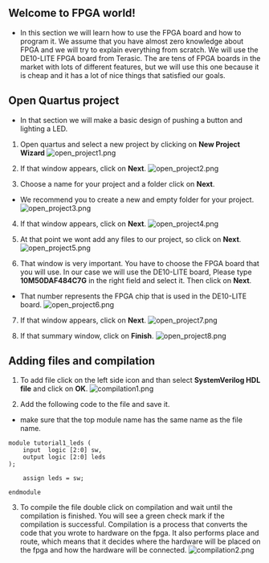 ## Welcome to FPGA world!
- In this section we will learn how to use the FPGA board and how to program it. We assume that you have almost zero knowledge about FPGA and we will try to explain everything from scratch. We will use the DE10-LITE FPGA board from Terasic. The are tens of FPGA boards in the market with lots of different features, but we will use this one because it is cheap and it has a lot of nice things that satisfied our goals.

## Open Quartus project
- In that section we will make a basic design of pushing a button and lighting a LED. 

1. Open quartus and select a new project by clicking on **New Project Wizard**
![open_project1.png](/snapshots/fpga_tutorial/open_project1.png)

2. If that window appears, click on **Next**.
![open_project2.png](/snapshots/fpga_tutorial/open_project2.png)

3. Choose a name for your project and a folder click on **Next**.
- We recommend you to create a new and empty folder for your project.
![open_project3.png](/snapshots/fpga_tutorial/open_project3.png)

4. If that window appears, click on **Next**.
![open_project4.png](/snapshots/fpga_tutorial/open_project4.png)

5. At that point we wont add any files to our project, so click on **Next**.
![open_project5.png](/snapshots/fpga_tutorial/open_project5.png)

6. That window is very important. You have to choose the FPGA board that you will use. In our case we will use the DE10-LITE board, Please type **10M50DAF484C7G**  in the right field and select it. Then click on **Next**. 
- That number represents the FPGA chip that is used in the DE10-LITE board. 
![open_project6.png](/snapshots/fpga_tutorial/open_project6.png)

7. If that window appears, click on **Next**.
![open_project7.png](/snapshots/fpga_tutorial/open_project7.png)

8. If that summary window, click on **Finish**.
![open_project8.png](/snapshots/fpga_tutorial/open_project8.png)

## Adding files and compilation
1. To add file click on the left side icon and than select **SystemVerilog HDL file** and click on **OK**.
![compilation1.png](/snapshots/fpga_tutorial/compilation1.png)

2. Add the following code to the file and save it. 
- make sure that the top module name has the same name as the file name.
```
module tutorial1_leds (
	input  logic [2:0] sw,
	output logic [2:0] leds
);

	assign leds = sw;
	
endmodule
```
3. To compile the file double click on compilation and wait until the compilation is finished. You will see a green check mark if the compilation is successful.
Compilation is a process that converts the code that you wrote to hardware on the fpga. It also performs place and route, which means that it decides where the hardware will be placed on the fpga and how the hardware will be connected.
![compilation2.png](/snapshots/fpga_tutorial/compilation2.png)
